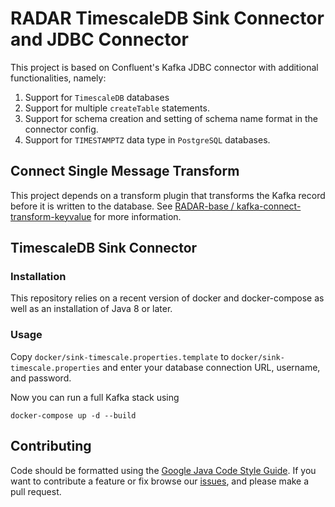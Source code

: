 # RADAR TimescaleDB Sink Connector and JDBC Connector

This project is based on Confluent's Kafka JDBC connector with additional functionalities, namely:

1. Support for `TimescaleDB` databases
2. Support for multiple `createTable` statements.
3. Support for schema creation and setting of schema name format in the connector config.
4. Support for `TIMESTAMPTZ` data type in `PostgreSQL` databases.

## Connect Single Message Transform

This project depends on a transform plugin that transforms the Kafka record before it is written to the database.
See [RADAR-base
/
kafka-connect-transform-keyvalue](https://github.com/RADAR-base/kafka-connect-transform-keyvalue) for more information.

## TimescaleDB Sink Connector

### Installation

This repository relies on a recent version of docker and docker-compose as well as an installation
of Java 8 or later.

### Usage

Copy `docker/sink-timescale.properties.template` to `docker/sink-timescale.properties` and enter your database connection URL, username, and password.

Now you can run a full Kafka stack using

```shell
docker-compose up -d --build
```

## Contributing

Code should be formatted using the [Google Java Code Style Guide](https://google.github.io/styleguide/javaguide.html).
If you want to contribute a feature or fix browse our [issues](https://github.com/RADAR-base/RADAR-REST-Connector/issues), and please make a pull request.
